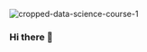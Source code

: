 ![cropped-data-science-course-1](https://user-images.githubusercontent.com/78697502/155294836-45628e4e-5d42-4c57-9eba-0a5b2956ef91.png)
### Hi there 👋

<!--
**LeonidStarykh/LeonidStarykh** is a ✨ _special_ ✨ repository because its `README.md` (this file) appears on your GitHub profile.

Here are some ideas to get you started:

- 🔭 I’m currently working on ...
- 🌱 I’m currently learning ...
- 👯 I’m looking to collaborate on ...
- 🤔 I’m looking for help with ...
- 💬 Ask me about ...
- 📫 How to reach me: ...
- 😄 Pronouns: ...
- ⚡ Fun fact: ...
-->
